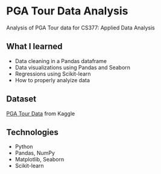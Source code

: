 # PGA Tour Data Analysis

Analysis of PGA Tour data for CS377: Applied Data Analysis 

## What I learned

- Data cleaning in a Pandas dataframe
- Data visualizations using Pandas and Seaborn
- Regressions using Scikit-learn
- How to properly analyize data

## Dataset

[PGA Tour Data](https://www.kaggle.com/jmpark746/pga-tour-data-2010-2018) from Kaggle

## Technologies

- Python
- Pandas, NumPy
- Matplotlib, Seaborn
- Scikit-learn